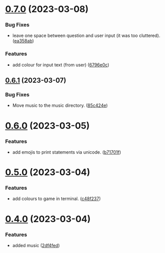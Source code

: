 # [0.7.0](https://github.com/KendallDoesCoding/Choose-Your-Own-Adventure-Game/compare/v0.6.1...v0.7.0) (2023-03-08)


### Bug Fixes

* leave one space between question and user input (it was too cluttered). ([ea358ab](https://github.com/KendallDoesCoding/Choose-Your-Own-Adventure-Game/commit/ea358ab27b044857d99ac2d0c2d6d6a482aa838c))


### Features

* add colour for input text (from user) ([6796e0c](https://github.com/KendallDoesCoding/Choose-Your-Own-Adventure-Game/commit/6796e0caecd69aaf34363edc15ae4f319f130ad7))



## [0.6.1](https://github.com/KendallDoesCoding/Choose-Your-Own-Adventure-Game/compare/v0.6.0...v0.6.1) (2023-03-07)


### Bug Fixes

* Move music to the music directory. ([85c424e](https://github.com/KendallDoesCoding/Choose-Your-Own-Adventure-Game/commit/85c424e178030f7bbab8908e145d1e5648dd2180))



# [0.6.0](https://github.com/KendallDoesCoding/Choose-Your-Own-Adventure-Game/compare/v0.5.0...v0.6.0) (2023-03-05)


### Features

* add emojis to print statements via unicode. ([b71701f](https://github.com/KendallDoesCoding/Choose-Your-Own-Adventure-Game/commit/b71701f8a8398d054e86bb56037a34e8147d2a4e))



# [0.5.0](https://github.com/KendallDoesCoding/Choose-Your-Own-Adventure-Game/compare/v0.4.0...v0.5.0) (2023-03-04)


### Features

* add colours to game in terminal. ([c48f237](https://github.com/KendallDoesCoding/Choose-Your-Own-Adventure-Game/commit/c48f237077247a3322f90d3e02e7e62c8ae58e77))



# [0.4.0](https://github.com/KendallDoesCoding/Choose-Your-Own-Adventure-Game/compare/v0.3.0...v0.4.0) (2023-03-04)


### Features

* added music ([2df4fed](https://github.com/KendallDoesCoding/Choose-Your-Own-Adventure-Game/commit/2df4fedd7828f161cd3f850f00ad5adf4e10f979))



